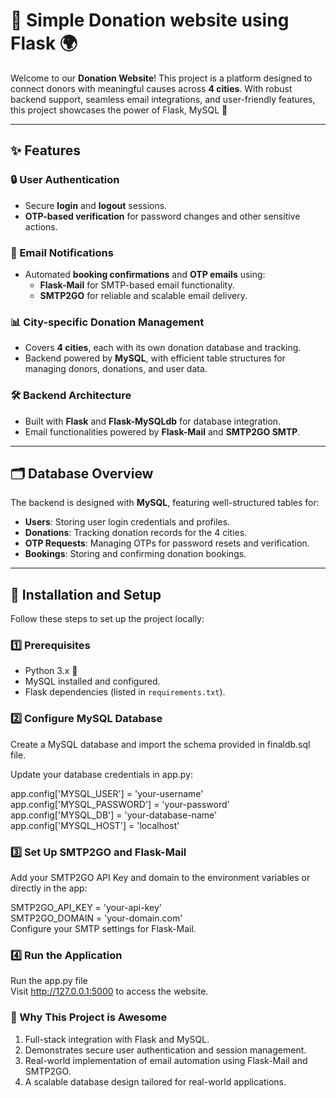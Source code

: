 # 🌟 Simple Donation website using Flask 🌍

Welcome to our **Donation Website**! This project is a platform designed to connect donors with meaningful causes across **4 cities**. With robust backend support, seamless email integrations, and user-friendly features, this project showcases the power of Flask, MySQL 🚀

---

## ✨ Features

### 🔒 User Authentication
- Secure **login** and **logout** sessions.  
- **OTP-based verification** for password changes and other sensitive actions.  

### 📧 Email Notifications
- Automated **booking confirmations** and **OTP emails** using:
  - **Flask-Mail** for SMTP-based email functionality.  
  - **SMTP2GO** for reliable and scalable email delivery.  

### 📊 City-specific Donation Management
- Covers **4 cities**, each with its own donation database and tracking.  
- Backend powered by **MySQL**, with efficient table structures for managing donors, donations, and user data.

### 🛠️ Backend Architecture
- Built with **Flask** and **Flask-MySQLdb** for database integration.  
- Email functionalities powered by **Flask-Mail** and **SMTP2GO SMTP**.

---

## 🗂️ Database Overview

The backend is designed with **MySQL**, featuring well-structured tables for:

- **Users**: Storing user login credentials and profiles.  
- **Donations**: Tracking donation records for the 4 cities.  
- **OTP Requests**: Managing OTPs for password resets and verification.  
- **Bookings**: Storing and confirming donation bookings.  

---

## 🚀 Installation and Setup

Follow these steps to set up the project locally:  

### 1️⃣ Prerequisites
- Python 3.x 🐍  
- MySQL installed and configured.  
- Flask dependencies (listed in `requirements.txt`).  



### 2️⃣ Configure MySQL Database
Create a MySQL database and import the schema provided in finaldb.sql file.<br>

Update your database credentials in app.py:<br>

app.config['MYSQL_USER'] = 'your-username'<br>
app.config['MYSQL_PASSWORD'] = 'your-password'<br>
app.config['MYSQL_DB'] = 'your-database-name'<br>
app.config['MYSQL_HOST'] = 'localhost'


### 3️⃣ Set Up SMTP2GO and Flask-Mail
Add your SMTP2GO API Key and domain to the environment variables or directly in the app:

SMTP2GO_API_KEY = 'your-api-key'<br>
SMTP2GO_DOMAIN = 'your-domain.com'<br>
Configure your SMTP settings for Flask-Mail.<br>

### 4️⃣ Run the Application
Run the app.py file <br>
Visit http://127.0.0.1:5000 to access the website.

### 🌟 Why This Project is Awesome
1. Full-stack integration with Flask and MySQL.
2. Demonstrates secure user authentication and session management.
3. Real-world implementation of email automation using Flask-Mail and SMTP2GO.
4. A scalable database design tailored for real-world applications.
